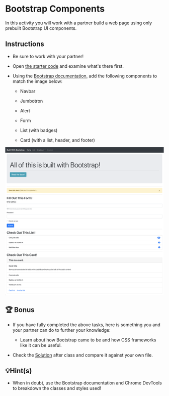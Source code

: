 # Bootstrap Components

In this activity you will work with a partner build a web page using only prebuilt Bootstrap UI components.

## Instructions

* Be sure to work with your partner!

* Open [the starter code](./Unsolved/index.html) and examine what's there first.

* Using the [Bootstrap documentation,](https://getbootstrap.com) add the following components to match the image below:

  * Navbar

  * Jumbotron

  * Alert

  * Form

  * List (with badges)

  * Card (with a list, header, and footer)

![The solution shows a handful of Bootstrap components on top of one another to form a web page.](./solved-screenshot.png)

## 🏆 Bonus

* If you have fully completed the above tasks, here is something you and your partner can do to further your knowledge:

  * Learn about how Bootstrap came to be and how CSS frameworks like it can be useful.

* Check the [Solution](./Solved/index.html) after class and compare it against your own file.

## 💡Hint(s)

* When in doubt, use the Bootstrap documentation and Chrome DevTools to breakdown the classes and styles used!
